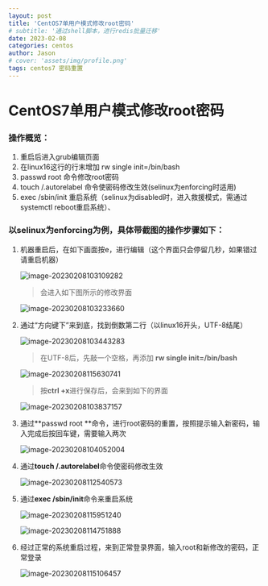```yaml
---
layout: post
title: 'CentOS7单用户模式修改root密码'
# subtitle: '通过shell脚本，进行redis批量迁移'
date: 2023-02-08
categories: centos
author: Jason
# cover: 'assets/img/profile.png'
tags: centos7 密码重置
---
```


# CentOS7单用户模式修改root密码

### 操作概览：

1. 重启后进入grub编辑页面
2. 在linux16这行的行末增加 rw single init=/bin/bash
3. passwd root 命令修改root密码
4. touch /.autorelabel 命令使密码修改生效(selinux为enforcing时适用)
5. exec /sbin/init 重启系统（selinux为disabled时，进入救援模式，需通过systemctl reboot重启系统）、

### 以selinux为enforcing为例，具体带截图的操作步骤如下：

1. 机器重启后，在如下画面按e，进行编辑（这个界面只会停留几秒，如果错过请重启机器）

   ![image-20230208103109282](C:\Users\szche\AppData\Roaming\Typora\typora-user-images\image-20230208103109282.png)

   > 会进入如下图所示的修改界面

   ![image-20230208103233660](C:\Users\szche\AppData\Roaming\Typora\typora-user-images\image-20230208103233660.png)

2. 通过“方向键下”来到底，找到倒数第二行（以linux16开头，UTF-8结尾）

   ![image-20230208103443283](C:\Users\szche\AppData\Roaming\Typora\typora-user-images\image-20230208103443283.png)

   > 在UTF-8后，先敲一个空格，再添加 **rw single  init=/bin/bash**

   ![image-20230208115630741](C:\Users\szche\AppData\Roaming\Typora\typora-user-images\image-20230208115630741.png)

   > 按**ctrl +x**进行保存后，会来到如下的界面

   ![image-20230208103837157](C:\Users\szche\AppData\Roaming\Typora\typora-user-images\image-20230208103837157.png)

3. 通过**passwd root **命令，进行root密码的重置，按照提示输入新密码，输入完成后按回车键，需要输入两次

   ![image-20230208104052004](C:\Users\szche\AppData\Roaming\Typora\typora-user-images\image-20230208104052004.png)

4. 通过**touch /.autorelabel**命令使密码修改生效

   ![image-20230208112540573](C:\Users\szche\AppData\Roaming\Typora\typora-user-images\image-20230208112540573.png)

5. 通过**exec /sbin/init**命令来重启系统

   ![image-20230208115951240](C:\Users\szche\AppData\Roaming\Typora\typora-user-images\image-20230208115951240.png)

   ![image-20230208114751888](C:\Users\szche\AppData\Roaming\Typora\typora-user-images\image-20230208114751888.png)

6. 经过正常的系统重启过程，来到正常登录界面，输入root和新修改的密码，正常登录

   ![image-20230208115106457](C:\Users\szche\AppData\Roaming\Typora\typora-user-images\image-20230208115106457.png)